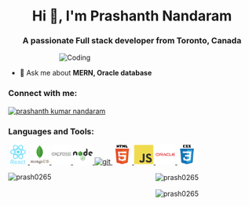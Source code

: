 <h1 align="center">Hi 👋, I'm Prashanth Nandaram</h1>
<h3 align="center">A passionate Full stack developer from Toronto, Canada</h3>
<img
  align="right"
  alt="Coding"
  width="400"
  src="https://media4.giphy.com/media/qgQUggAC3Pfv687qPC/giphy.gif?cid=ecf05e47c2oe8des9v45qxbeofkau123ta88k015piynoe35&ep=v1_gifs_search&rid=giphy.gif&ct=g"
/>


<p align="left">
  <a href="https://twitter.com/" target="blank"
    ><img
      src="https://img.shields.io/twitter/follow/?logo=twitter&style=for-the-badge"
      alt=""
  /></a>
</p>

- 💬 Ask me about **MERN, Oracle database**

<h3 align="left">Connect with me:</h3>
<p align="left">
  <a href="https://linkedin.com/in/prashanth kumar nandaram" target="blank"
    ><img
      align="center"
      src="https://raw.githubusercontent.com/rahuldkjain/github-profile-readme-generator/master/src/images/icons/Social/linked-in-alt.svg"
      alt="prashanth kumar nandaram"
      height="30"
      width="40"
  /></a>
</p>

<h3 align="left">Languages and Tools:</h3>
<p align="left">
  <a href="https://reactjs.org/" target="_blank" rel="noreferrer">
    <img
      src="https://raw.githubusercontent.com/devicons/devicon/master/icons/react/react-original-wordmark.svg"
      alt="react"
      width="40"
      height="40"
    />
  </a>
  <a href="https://www.mongodb.com/" target="_blank" rel="noreferrer">
    <img
      src="https://raw.githubusercontent.com/devicons/devicon/master/icons/mongodb/mongodb-original-wordmark.svg"
      alt="mongodb"
      width="40"
      height="40"
    />
  </a>

  <a href="https://expressjs.com" target="_blank" rel="noreferrer">
    <img
      src="https://raw.githubusercontent.com/devicons/devicon/master/icons/express/express-original-wordmark.svg"
      alt="express"
      width="40"
      height="40"
    />
  </a>
  <a href="https://nodejs.org" target="_blank" rel="noreferrer">
    <img
      src="https://raw.githubusercontent.com/devicons/devicon/master/icons/nodejs/nodejs-original-wordmark.svg"
      alt="nodejs"
      width="40"
      height="40"
    />
  </a>
  <a href="https://git-scm.com/" target="_blank" rel="noreferrer">
    <img
      src="https://www.vectorlogo.zone/logos/git-scm/git-scm-icon.svg"
      alt="git"
      width="40"
      height="40"
    />
  </a>
  <a href="https://www.w3.org/html/" target="_blank" rel="noreferrer">
    <img
      src="https://raw.githubusercontent.com/devicons/devicon/master/icons/html5/html5-original-wordmark.svg"
      alt="html5"
      width="40"
      height="40"
    />
  </a>
  <a
    href="https://developer.mozilla.org/en-US/docs/Web/JavaScript"
    target="_blank"
    rel="noreferrer"
  >
    <img
      src="https://raw.githubusercontent.com/devicons/devicon/master/icons/javascript/javascript-original.svg"
      alt="javascript"
      width="40"
      height="40"
    />
  </a>


  <a href="https://www.oracle.com/" target="_blank" rel="noreferrer">
    <img
      src="https://raw.githubusercontent.com/devicons/devicon/master/icons/oracle/oracle-original.svg"
      alt="oracle"
      width="40"
      height="40"
    />
  </a>
  <a href="https://www.w3schools.com/css/" target="_blank" rel="noreferrer">
  <img
    src="https://raw.githubusercontent.com/devicons/devicon/master/icons/css3/css3-original-wordmark.svg"
    alt="css3"
  width="40"
      height="40"
  />
</a>
</p>


<p>
  <img
    align="left"
    src="https://github-readme-stats.vercel.app/api/top-langs?username=prash0265&show_icons=true&locale=en&layout=compact"
    alt="prash0265"
    height="150"
    width="300"
  />
</p>

<p>
  <img
    align="center"
    src="https://github-readme-stats.vercel.app/api?username=prash0265&show_icons=true&locale=en"
    alt="prash0265"
    height="150"
    width="300"
  />
</p>

<p>
  <img
    align="center"
    src="https://github-readme-streak-stats.herokuapp.com/?user=prash0265&"
    alt="prash0265"
    height="150"
    width="300"
  />
</p>

